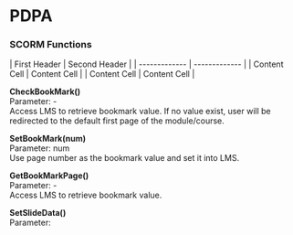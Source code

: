 # PDPA

<h3>SCORM Functions</h3>

<p>
| First Header  | Second Header |
| ------------- | ------------- |
| Content Cell  | Content Cell  |
| Content Cell  | Content Cell  |
</p>

<p>
<b>CheckBookMark()</b><br/>
Parameter: - <br />
Access LMS to retrieve bookmark value. If no value exist, user will be redirected to the default first page of the module/course.
</p>

<p>
<b>SetBookMark(num)</b><br/>
Parameter: num <br/>
Use page number as the bookmark value and set it into LMS.
</p>

<p>
<b>GetBookMarkPage()</b><br />
Parameter: - <br/>
Access LMS to retrieve bookmark value.
</p>

<p>
<b>SetSlideData()</b><br />
Parameter:  <br/>
</p>
